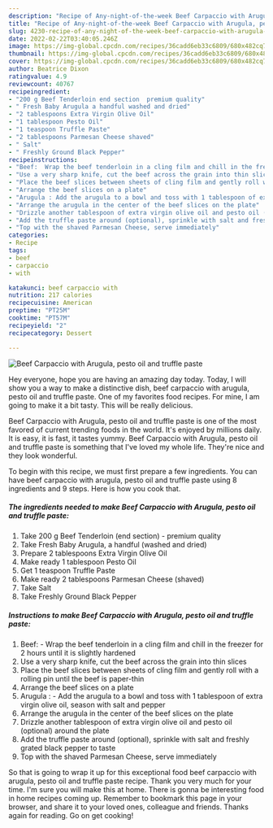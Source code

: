 ```yaml
---
description: "Recipe of Any-night-of-the-week Beef Carpaccio with Arugula, pesto oil and truffle paste"
title: "Recipe of Any-night-of-the-week Beef Carpaccio with Arugula, pesto oil and truffle paste"
slug: 4230-recipe-of-any-night-of-the-week-beef-carpaccio-with-arugula-pesto-oil-and-truffle-paste
date: 2022-02-22T03:40:05.246Z
image: https://img-global.cpcdn.com/recipes/36cadd6eb33c6809/680x482cq70/beef-carpaccio-with-arugula-pesto-oil-and-truffle-paste-recipe-main-photo.jpg
thumbnail: https://img-global.cpcdn.com/recipes/36cadd6eb33c6809/680x482cq70/beef-carpaccio-with-arugula-pesto-oil-and-truffle-paste-recipe-main-photo.jpg
cover: https://img-global.cpcdn.com/recipes/36cadd6eb33c6809/680x482cq70/beef-carpaccio-with-arugula-pesto-oil-and-truffle-paste-recipe-main-photo.jpg
author: Beatrice Dixon
ratingvalue: 4.9
reviewcount: 40767
recipeingredient:
- "200 g Beef Tenderloin end section  premium quality"
- " Fresh Baby Arugula a handful washed and dried"
- "2 tablespoons Extra Virgin Olive Oil"
- "1 tablespoon Pesto Oil"
- "1 teaspoon Truffle Paste"
- "2 tablespoons Parmesan Cheese shaved"
- " Salt"
- " Freshly Ground Black Pepper"
recipeinstructions:
- "Beef:  Wrap the beef tenderloin in a cling film and chill in the freezer for 2 hours until it is slightly hardened"
- "Use a very sharp knife, cut the beef across the grain into thin slices"
- "Place the beef slices between sheets of cling film and gently roll with a rolling pin until the beef is paper-thin"
- "Arrange the beef slices on a plate"
- "Arugula : Add the arugula to a bowl and toss with 1 tablespoon of extra virgin olive oil, season with salt and pepper"
- "Arrange the arugula in the center of the beef slices on the plate"
- "Drizzle another tablespoon of extra virgin olive oil and pesto oil (optional) around the plate"
- "Add the truffle paste around (optional), sprinkle with salt and freshly grated black pepper to taste"
- "Top with the shaved Parmesan Cheese, serve immediately"
categories:
- Recipe
tags:
- beef
- carpaccio
- with

katakunci: beef carpaccio with 
nutrition: 217 calories
recipecuisine: American
preptime: "PT25M"
cooktime: "PT57M"
recipeyield: "2"
recipecategory: Dessert

---
```



![Beef Carpaccio with Arugula, pesto oil and truffle paste](https://img-global.cpcdn.com/recipes/36cadd6eb33c6809/680x482cq70/beef-carpaccio-with-arugula-pesto-oil-and-truffle-paste-recipe-main-photo.jpg)

Hey everyone, hope you are having an amazing day today. Today, I will show you a way to make a distinctive dish, beef carpaccio with arugula, pesto oil and truffle paste. One of my favorites food recipes. For mine, I am going to make it a bit tasty. This will be really delicious.

Beef Carpaccio with Arugula, pesto oil and truffle paste is one of the most favored of current trending foods in the world. It's enjoyed by millions daily. It is easy, it is fast, it tastes yummy. Beef Carpaccio with Arugula, pesto oil and truffle paste is something that I've loved my whole life. They're nice and they look wonderful.




To begin with this recipe, we must first prepare a few ingredients. You can have beef carpaccio with arugula, pesto oil and truffle paste using 8 ingredients and 9 steps. Here is how you cook that.

<!--inarticleads1-->

##### The ingredients needed to make Beef Carpaccio with Arugula, pesto oil and truffle paste:

1. Take 200 g Beef Tenderloin (end section) - premium quality
1. Take  Fresh Baby Arugula, a handful (washed and dried)
1. Prepare 2 tablespoons Extra Virgin Olive Oil
1. Make ready 1 tablespoon Pesto Oil
1. Get 1 teaspoon Truffle Paste
1. Make ready 2 tablespoons Parmesan Cheese (shaved)
1. Take  Salt
1. Take  Freshly Ground Black Pepper




<!--inarticleads2-->

##### Instructions to make Beef Carpaccio with Arugula, pesto oil and truffle paste:

1. Beef:  - Wrap the beef tenderloin in a cling film and chill in the freezer for 2 hours until it is slightly hardened
1. Use a very sharp knife, cut the beef across the grain into thin slices
1. Place the beef slices between sheets of cling film and gently roll with a rolling pin until the beef is paper-thin
1. Arrange the beef slices on a plate
1. Arugula : - Add the arugula to a bowl and toss with 1 tablespoon of extra virgin olive oil, season with salt and pepper
1. Arrange the arugula in the center of the beef slices on the plate
1. Drizzle another tablespoon of extra virgin olive oil and pesto oil (optional) around the plate
1. Add the truffle paste around (optional), sprinkle with salt and freshly grated black pepper to taste
1. Top with the shaved Parmesan Cheese, serve immediately




So that is going to wrap it up for this exceptional food beef carpaccio with arugula, pesto oil and truffle paste recipe. Thank you very much for your time. I'm sure you will make this at home. There is gonna be interesting food in home recipes coming up. Remember to bookmark this page in your browser, and share it to your loved ones, colleague and friends. Thanks again for reading. Go on get cooking!
